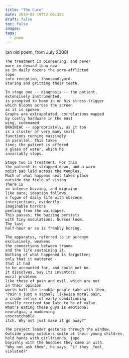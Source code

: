```yaml
---
title: "The Cure"
date: 2019-03-19T12:06:35Z
draft: false 
toc: false
images:
tags: 
  - poem
---
```

(an old poem, from July 2008)

    The treatment is pioneering, and never
    more in demand than now
    as in daily dozens the sore-afflicted
    lope
    into reception, thousand-yard-
    staring and gritting their teeth.
    
    In stage one -- diagnosis -- the patient,
    extensively instrumented,
    is prompted to home in on his stress-trigger
    which blooms across the screen
    as it is spoken.
    Graphs are extrapolated, correlations mapped
    by costly hardware in the east
    wing, codenamed
    BRAINIAC -- appropriately, as it too
    is a cluster of very many small
    functions running massively
    in parallel. This takes
    time; the patient is offered
    a glass of water, which he
    invariably slops.
    
    Stage two is treatment. For this
    the patient is strapped down, and a warm
    moist pad laid across the temples.
    Much of what happens next takes place
    outside the field of vision.
    There is
    an intense buzzing, and migraine-
    like aura; ideation follows,
    a fugue of daily life with obscene
    interjections, evidently-
    imaginable horrors
    peeling from the wallpaper.
    This passes; the buzzing persists
    with tiny modulations. Nurses loom.
    The last
    half-hour or so is frankly boring.
    
    The apparatus, referred to in acronym
    exclusively, weakens
    the connections between trauma
    and the life sustaining it.
    Nothing of what happened is forgotten;
    only that it mattered -
    that it had
    to be accounted for, and could not be.
    It dissolves, say its inventors,
    moral problems
    like those of pain and evil, which are not
    in their opinion
    worth half the trouble people take with them.
    "Pain's just a signal; likewise moral pain,
    a crude reflex of early conditioning
    usually received too late to be of value.
    What's eating these guys is emotional
    neuralgia, a maddening
    unscratchable
    itch. Why not just make it go away?"
    
    The project leader gestures through the window.
    Outside young soldiers smile at their young children,
    hold hands with girlfriends, jape
    boyishly with the buddies they came in with.
    "Why not ask them", he says, "if they _feel_
    violated?"

